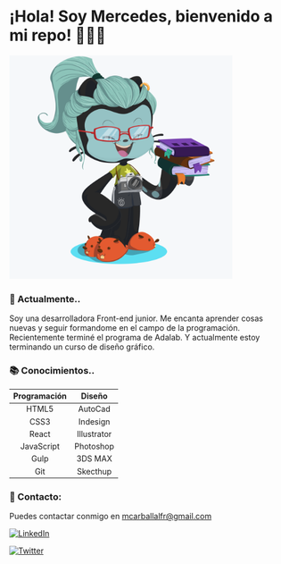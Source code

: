 # ¡Hola! Soy Mercedes, bienvenido a mi repo! 👋🙋‍♀️

<img src="https://github.com/mercarf/mercarf/blob/master/images/octocatMercedes.png" width="400px">

### 🔭 Actualmente..

Soy una desarrolladora Front-end junior. Me encanta aprender cosas nuevas y seguir formandome en el campo de la programación.
Recientemente terminé el programa de Adalab.
Y actualmente estoy terminando un curso de diseño gráfico.

### 📚 Conocimientos..

| Programación | Diseño |
| :---:  | :---:  |
| HTML5  | AutoCad  |
| CSS3  | Indesign  |
| React  | Illustrator  |
| JavaScript  | Photoshop  |
| Gulp  | 3DS MAX  |
| Git  | Skecthup  |


### 📧 Contacto:

Puedes contactar conmigo en mcarballalfr@gmail.com

<a href="https://www.linkedin.com/in/mercedescarballal/" target="_blank"><img alt="LinkedIn" src="https://img.shields.io/badge/Linkedin-blue?logo=linkedin&logoColor=white"></a>

<a href="https://twitter.com/mercarfr" target="_blank"><img alt="Twitter" src="https://img.shields.io/badge/Twitter-blue?logo=twitter&logoColor=white"></a>


<!--
**mercarf/mercarf** is a ✨ _special_ ✨ repository because its `README.md` (this file) appears on your GitHub profile.

Here are some ideas to get you started:

- 🔭 I’m currently working on ...
- 🌱 I’m currently learning ...
- 👯 I’m looking to collaborate on ...
- 🤔 I’m looking for help with ...
- 💬 Ask me about ...
- 📫 How to reach me: ...
- 😄 Pronouns: ...
- ⚡ Fun fact: ...
-->
